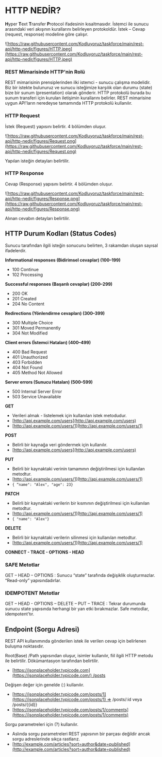 # HTTP NEDİR?
**H**yper **T**ext **T**ransfer **P**rotocol ifadesinin kısaltmasıdır. İstemci ile sunucu arasındaki veri akışının kurallarını belirleyen protokoldür. İstek – Cevap (request, response) modeline göre çalışır.

![https://raw.githubusercontent.com/Kodluyoruz/taskforce/main/rest-api/http-nedir/figures/HTTP.jpeg](https://raw.githubusercontent.com/Kodluyoruz/taskforce/main/rest-api/http-nedir/figures/HTTP.jpeg)

### **REST Mimarisinde HTTP'nin Rolü**

REST mimarisinin prensiplerinden ilki istemci - sunucu çalışma modelidir. Biz bir istekte bulunuruz ve sunucu isteğimize karşılık olan durumu (state) bize bir sunum (presentation) olarak gönderir. HTTP protokolü burada bu sunum transferi için kurulan iletişimin kurallarını belirler. REST mimarisine uygun API'ların neredeyse tamamında HTTP protokolü kullanılır.

### **HTTP Request**

İstek (Request) yapısını belirtir. 4 bölümden oluşur.

![https://raw.githubusercontent.com/Kodluyoruz/taskforce/main/rest-api/http-nedir/figures/Request.png](https://raw.githubusercontent.com/Kodluyoruz/taskforce/main/rest-api/http-nedir/figures/Request.png)

Yapılan isteğin detayları belirtilir.

### **HTTP Response**

Cevap (Response) yapısını belirtir. 4 bölümden oluşur.

![https://raw.githubusercontent.com/Kodluyoruz/taskforce/main/rest-api/http-nedir/figures/Response.png](https://raw.githubusercontent.com/Kodluyoruz/taskforce/main/rest-api/http-nedir/figures/Response.png)

Alınan cevabın detayları belirtilir.

## **HTTP Durum Kodları (Status Codes)**
Sunucu tarafından ilgili isteğin sonucunu belirten, 3 rakamdan oluşan sayısal ifadelerdir.

**Informational responses (Bidirimsel cevaplar) (100–199)**

- 100 Continue
- 102 Processing

**Successful responses (Başarılı cevaplar) (200–299)**

- 200 OK
- 201 Created
- 204 No Content

**Redirections (Yönlendirme cevapları) (300–399)**

- 300 Multiple Choice
- 301 Moved Permanently
- 304 Not Modified

**Client errors (İstemci Hataları) (400–499)**

- 400 Bad Request
- 401 Unauthorized
- 403 Forbidden
- 404 Not Found
- 405 Method Not Allowed

**Server errors (Sunucu Hataları) (500–599)**

- 500 Internal Server Error
- 503 Service Unavailable

**GET**

- Verileri almak - listelemek için kullanılan istek metodudur.
- [http://api.example.com/users](http://api.example.com/users)
- [http://api.example.com/users/1](http://api.example.com/users/1)

**POST**

- Belirli bir kaynağa veri göndermek için kullanılır.
- [http://api.example.com/users](http://api.example.com/users)

**PUT**

- Belirli bir kaynaktaki verinin tamamının değiştirilmesi için kullanılan metodtur.
- [http://api.example.com/users/1](http://api.example.com/users/1)
- `{ “name": "Alex", "age": 23}`

**PATCH**

- Belirli bir kaynaktaki verilerin bir kısmının değiştirilmesi için kullanılan metodtur.
- [http://api.example.com/users/1](http://api.example.com/users/1)
- `{ "name": "Alex"}`

**DELETE**

- Belirli bir kaynaktaki verilerin silinmesi için kullanılan metodtur.
- [http://api.example.com/users/1](http://api.example.com/users/1)

**CONNECT - TRACE - OPTIONS - HEAD**

### **SAFE Metotlar**

GET – HEAD – OPTIONS : Sunucu “state” tarafında değişiklik oluşturmazlar. “Read-only” yapısındadırlar.

### **IDEMPOTENT Metotlar**

GET – HEAD - OPTIONS – DELETE – PUT – TRACE : Tekrar durumunda sunucu state yapısında herhangi bir yan etki bırakmazlar. Safe metodlar, idempotent'tır.

## **Endpoint (Sorgu Adresi)**

REST API kullanımında gönderilen istek ile verilen cevap için belirlenen buluşma noktasıdır.

Root(Base) /Path yapısından oluşur, isimler kullanılır, fiil ilgili HTTP metodu ile belirtilir. Dökümantasyon tarafından belirtilir.

- [https://jsonplaceholder.typicode.com](https://jsonplaceholder.typicode.com/) /posts

Değişen değer için genelde (:) kullanılır.

- [https://jsonplaceholder.typicode.com/posts/1](https://jsonplaceholder.typicode.com/posts/1) => /posts/:id veya /posts/{{id}}
- [https://jsonplaceholder.typicode.com/posts/1/comments](https://jsonplaceholder.typicode.com/posts/1/comments)

Sorgu parametreleri için (?) kullanılır.

- Aslında sorgu parametreleri REST yapısının bir parçası değildir ancak sorgu adreslerinde sıkça rastlarız.
- [http://example.com/articles?sort=author&date=published](http://example.com/articles?sort=author&date=published)
